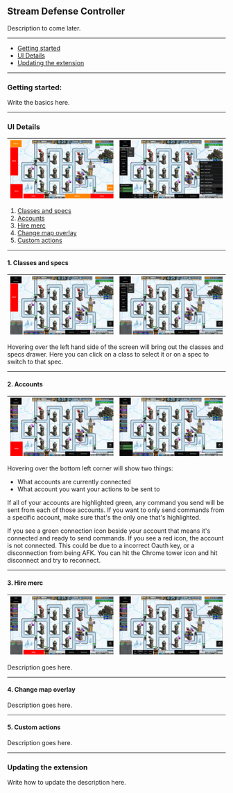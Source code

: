 ## Stream Defense Controller

Description to come later.

----

* [Getting started]()
* [UI Details]()
* [Updating the extension]()

----

### Getting started:

Write the basics here.

----

### UI Details

|![](readme-images/hovers.jpg)|![](readme-images/overlay-preview.jpg)|
|---|---|

1. [Classes and specs](#1-classes-and-specs)
2. [Accounts](#2-accounts)
3. [Hire merc](#3-hire-merc)
4. [Change map overlay](#4-change-map-overlay)
5. [Custom actions](#5-custom-actions)

----

#### 1. Classes and specs

|![](readme-images/classes-and-specs-hitarea.jpg)|![](readme-images/classes-and-specs-popout.jpg)|
|---|---|

Hovering over the left hand side of the screen will bring out the classes and specs drawer. Here you can click on a class to select it or on a spec to switch to that spec.

----

#### 2. Accounts

|![](readme-images/accounts-hitarea.jpg)|![](readme-images/accounts-popout.jpg)|
|---|---|

Hovering over the bottom left corner will show two things:

* What accounts are currently connected
* What account you want your actions to be sent to

If all of your accounts are highlighted green, any command you send will be sent from each of those accounts. If you want to only send commands from a specific account, make sure that's the only one that's highlighted.

If you see a green connection icon beside your account that means it's connected and ready to send commands. If you see a red icon, the account is not connected. This could be due to a incorrect Oauth key, or a disconnection from being AFK. You can hit the Chrome tower icon and hit disconnect and try to reconnect.

----

#### 3. Hire merc

|![](readme-images/merc-hitarea.jpg)|![](readme-images/merc-popout.jpg)|
|---|---|

Description goes here.

----

#### 4. Change map overlay

Description goes here.

----

#### 5. Custom actions

Description goes here.

----

### Updating the extension

Write how to update the description here.
